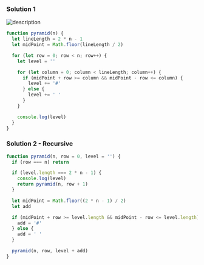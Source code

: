 ### Solution 1

![description](https://user-images.githubusercontent.com/22747985/36062311-f6cc34f4-0e61-11e8-8732-0ae449380d86.png)

```js
function pyramid(n) {
  let lineLength = 2 * n - 1
  let midPoint = Math.floor(lineLength / 2)

  for (let row = 0; row < n; row++) {
    let level = ''

    for (let column = 0; column < lineLength; column++) {
      if (midPoint + row >= column && midPoint - row <= column) {
        level += '#'
      } else {
        level += ' '
      }
    }

    console.log(level)
  }
}
```

### Solution 2 - Recursive

```js
function pyramid(n, row = 0, level = '') {
  if (row === n) return

  if (level.length === 2 * n - 1) {
    console.log(level)
    return pyramid(n, row + 1)
  }

  let midPoint = Math.floor((2 * n - 1) / 2)
  let add

  if (midPoint + row >= level.length && midPoint - row <= level.length) {
    add = '#'
  } else {
    add = ' '
  }

  pyramid(n, row, level + add)
}
```

